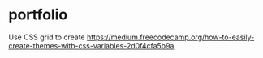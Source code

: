 # portfolio
Use CSS grid to create https://medium.freecodecamp.org/how-to-easily-create-themes-with-css-variables-2d0f4cfa5b9a
